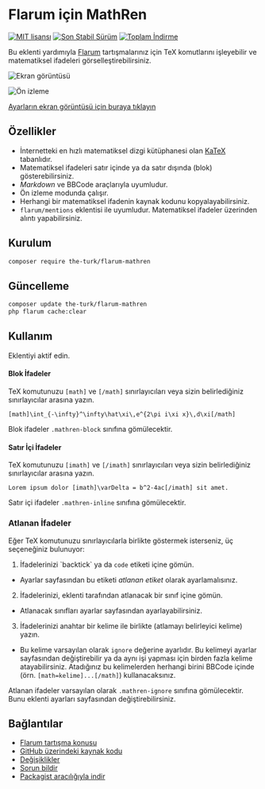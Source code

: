 # Flarum için MathRen

[![MIT lisansı](https://img.shields.io/badge/license-MIT-blue.svg)](https://github.com/the-turk/flarum-mathren/blob/master/LICENSE) [![Son Stabil Sürüm](https://img.shields.io/packagist/v/the-turk/flarum-mathren.svg)](https://packagist.org/packages/the-turk/flarum-mathren) [![Toplam İndirme](https://img.shields.io/packagist/dt/the-turk/flarum-mathren.svg)](https://packagist.org/packages/the-turk/flarum-mathren)

Bu eklenti yardımıyla [Flarum](https://github.com/flarum) tartışmalarınız için TeX komutlarını işleyebilir ve matematiksel ifadeleri görselleştirebilirsiniz.

![Ekran görüntüsü](https://i.ibb.co/3WpHVrH/mathren.png)

![Ön izleme](https://i.imgur.com/GEkwFtR.gif)

[Ayarların ekran görüntüsü için buraya tıklayın](https://i.ibb.co/nnVnqZs/mathren-settings.png)

## Özellikler

- İnternetteki en hızlı matematiksel dizgi kütüphanesi olan [KaTeX](https://github.com/KaTeX/KaTeX) tabanlıdır.
- Matematiksel ifadeleri satır içinde ya da satır dışında (blok) gösterebilirsiniz.
- _Markdown_ ve BBCode araçlarıyla uyumludur.
- Ön izleme modunda çalışır.
- Herhangi bir matematiksel ifadenin kaynak kodunu kopyalayabilirsiniz.
- `flarum/mentions` eklentisi ile uyumludur. Matematiksel ifadeler üzerinden alıntı yapabilirsiniz.

## Kurulum

```bash
composer require the-turk/flarum-mathren
```

## Güncelleme

```bash
composer update the-turk/flarum-mathren
php flarum cache:clear
```

## Kullanım

Eklentiyi aktif edin.

#### Blok İfadeler

TeX komutunuzu `[math]` ve `[/math]` sınırlayıcıları veya sizin belirlediğiniz sınırlayıcılar arasına yazın.

```
[math]\int_{-\infty}^\infty\hat\xi\,e^{2\pi i\xi x}\,d\xi[/math]
```

Blok ifadeler `.mathren-block` sınıfına gömülecektir.

#### Satır İçi İfadeler

TeX komutunuzu `[imath]` ve `[/imath]` sınırlayıcıları veya sizin belirlediğiniz sınırlayıcılar arasına yazın.

```
Lorem ipsum dolor [imath]\varDelta = b^2-4ac[/imath] sit amet.
```

Satır içi ifadeler `.mathren-inline` sınıfına gömülecektir.

### Atlanan İfadeler

Eğer TeX komutunuzu sınırlayıcılarla birlikte göstermek isterseniz, üç seçeneğiniz bulunuyor:

1. İfadelerinizi \`backtick\` ya da `code` etiketi içine gömün.
  + Ayarlar sayfasından bu etiketi _atlanan etiket_ olarak ayarlamalısınız.
2. İfadelerinizi, eklenti tarafından atlanacak bir sınıf içine gömün.
  + Atlanacak sınıfları ayarlar sayfasından ayarlayabilirsiniz.
3. İfadelerinizi anahtar bir kelime ile birlikte (atlamayı belirleyici kelime) yazın.
  + Bu kelime varsayılan olarak `ignore` değerine ayarlıdır. Bu kelimeyi ayarlar sayfasından değiştirebilir ya da aynı işi yapması için birden fazla kelime atayabilirsiniz. Atadığınız bu kelimelerden herhangi birini BBCode içinde (örn. `[math=kelime]...[/math]`) kullanacaksınız.

Atlanan ifadeler varsayılan olarak `.mathren-ignore` sınıfına gömülecektir. Bunu eklenti ayarları sayfasından değiştirebilirsiniz.

## Bağlantılar

- [Flarum tartışma konusu](https://discuss.flarum.org/d/22439-mathren-tex-math-rendering)
- [GitHub üzerindeki kaynak kodu](https://github.com/the-turk/flarum-mathren)
- [Değişiklikler](https://github.com/the-turk/flarum-mathren/blob/master/CHANGELOG.md)
- [Sorun bildir](https://github.com/the-turk/flarum-mathren/issues)
- [Packagist aracılığıyla indir](https://packagist.org/packages/the-turk/flarum-mathren)
